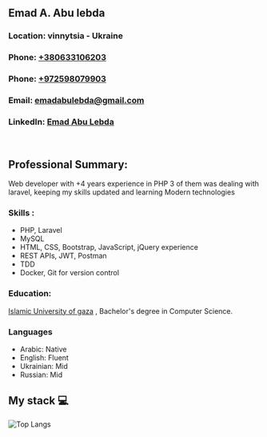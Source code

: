 <body>
  <div class="header">
          <h2>Emad A. Abu lebda</h2>
          <h3>Location: vinnytsia - Ukraine</h3>
          <h3>Phone: <a href="tel:+380633106203">+380633106203</a></h3>
          <h3>Phone: <a href="tel:+972598079903">+972598079903</a></h3>
          <h3>
            Email:
            <a href="mailto:emadabulebda@gmail.com"
              >emadabulebda@gmail.com</a
            >
          </h3>
          <h3>
            LinkedIn:
            <a href="https://www.linkedin.com/in/emadabulebda/"
              >Emad Abu Lebda
            </a
            >
          </h3>
        </div>
        <br/>
        <div class="content">
          <h2>Professional Summary:</h2>
          <p>
            Web developer with +4 years experience in PHP 3 of them was dealing with laravel, keeping my skills updated and learning Modern technologies
          </p>
            <h3>Skills :</h3>
          <p>
              <ul class="list inline">
                <li>PHP, Laravel</li>
                <li>MySQL</li>
                <li>HTML, CSS, Bootstrap, JavaScript, jQuery experience</li>
                <li>REST APIs, JWT, Postman</li>
                <li>TDD</li>
                <li> Docker, Git for version control</li>
              </ul>
          <h3 class="work">Education:</h3>
          <p>
            <a href="http://www.iugaza.edu.ps/en/">Islamic University of gaza</a>
              , Bachelor's degree in Computer Science.
          </p>
          <h3 class="work">Languages</h3>
          <ul class="list inline">
            <li>Arabic: Native</li>
            <li>English: Fluent</li>
            <li>Ukrainian: Mid</li>
            <li>Russian: Mid</li>
          </ul>
        </div>

</body>

## My stack 💻

![Top Langs](https://github-readme-stats.vercel.app/api/top-langs/?username=emadlebda&layout=compact)
